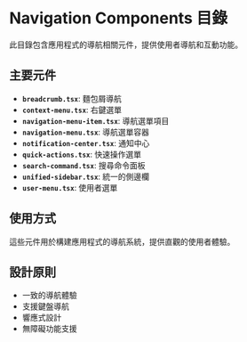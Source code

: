 # Navigation Components 目錄

此目錄包含應用程式的導航相關元件，提供使用者導航和互動功能。

## 主要元件

- **`breadcrumb.tsx`**: 麵包屑導航
- **`context-menu.tsx`**: 右鍵選單
- **`navigation-menu-item.tsx`**: 導航選單項目
- **`navigation-menu.tsx`**: 導航選單容器
- **`notification-center.tsx`**: 通知中心
- **`quick-actions.tsx`**: 快速操作選單
- **`search-command.tsx`**: 搜尋命令面板
- **`unified-sidebar.tsx`**: 統一的側邊欄
- **`user-menu.tsx`**: 使用者選單

## 使用方式

這些元件用於構建應用程式的導航系統，提供直觀的使用者體驗。

## 設計原則

- 一致的導航體驗
- 支援鍵盤導航
- 響應式設計
- 無障礙功能支援
